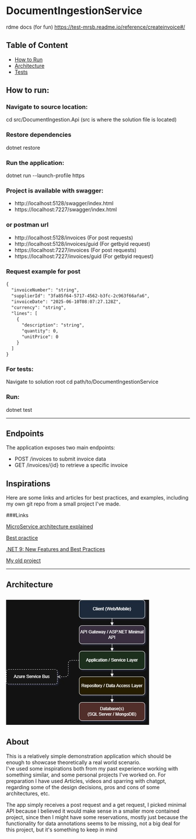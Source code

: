 # DocumentIngestionService

rdme docs (for fun)
https://test-mrsb.readme.io/reference/createinvoice#/

## Table of Content
- [How to Run](#how-to-run)
- [Architecture](#architecture)
- [Tests](#tests)

## How to run: 

### Navigate to source location:
cd src/DocumentIngestion.Api (src is where the solution file is located)

### Restore dependencies 
dotnet restore

### Run the application:
dotnet run --launch-profile https 

### Project is available with swagger:
* http://localhost:5128/swagger/index.html
* https://localhost:7227/swagger/index.html

### or postman url
* http://localhost:5128/invoices  (For post requests)
* http://localhost:5128/invoices/guid (For getbyid request)
* https://localhost:7227/invoices (For post requests)
* https://localhost:7227/invoices/guid (For getbyid request)

### Request example for post

```
{
  "invoiceNumber": "string",
  "supplierId": "3fa85f64-5717-4562-b3fc-2c963f66afa6",
  "invoiceDate": "2025-06-10T08:07:27.128Z",
  "currency": "string",
  "lines": [
    {
      "description": "string",
      "quantity": 0,
      "unitPrice": 0
    }
  ]
}
```

### For tests:
Navigate to solution root
cd path/to/DocumentIngestionService

### Run:
dotnet test

---

## Endpoints
The application exposes two main endpoints:
* POST /invoices to submit invoice data
* GET /invoices/{id} to retrieve a specific invoice

## Inspirations

Here are some links and articles for best practices, and examples, including my own git repo from a small project I've made.

###Links

[MicroService architecture explained](https://vfunction.com/blog/net-microservices-architecture/)

[Best practice](https://medium.com/%40xperturesolutions/best-practices-for-microservices-in-net-cc3005803005)

[.NET 9: New Features and Best Practices](https://dev.to/leandroveiga/enhanced-microservices-support-in-net-9-new-features-and-best-practices-1ci2#:~:text=Conclusion-,.,%2C%20secure%2C%20and%20resilient%20microservices.)

[My old project](https://github.com/kan-1337/MicroServices)

---

## Architecture
![Architecture Diagram](https://github.com/kan-1337/DocumentIngestionService/blob/master/DocumentIngestionArchitectureDiagram.jpg)
---

## About
This is a relatively simple demonstration application which should be enough to showcase theoretically a real world scenario.  
I've used some inspirations both from my past experience working with something similar, and some personal projects I've worked on. 
For preparation I have used Articles, videos and sparring with chatgpt, regarding some of the design decisions, pros and cons of some architectures, etc.

The app simply receives a post request and a get request, I picked minimal API because I believed it would make sense in a smaller more contained project, since then
I might have some reservations, mostly just because the functionality for data annotations seems to be missing, not a big deal for this project, but it's something to keep in mind
